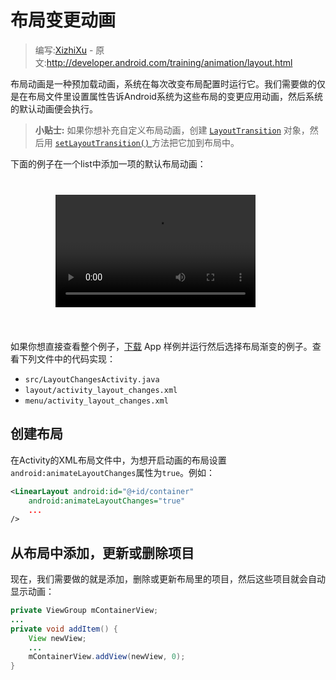 # 布局变更动画

> 编写:[XizhiXu](https://github.com/XizhiXu) - 原文:<http://developer.android.com/training/animation/layout.html>

布局动画是一种预加载动画，系统在每次改变布局配置时运行它。我们需要做的仅是在布局文件里设置属性告诉Android系统为这些布局的变更应用动画，然后系统的默认动画便会执行。

> **小贴士:** 如果你想补充自定义布局动画，创建 [`LayoutTransition`](http://developer.android.com/reference/android/animation/LayoutTransition.html) 对象，然后用 <a href="http://developer.android.com/reference/android/view/ViewGroup.html#setLayoutTransition(android.animation.LayoutTransition)"> `setLayoutTransition()` </a> 方法把它加到布局中。

下面的例子在一个list中添加一项的默认布局动画：

<div style="
  background: transparent url(device_galaxynexus_blank_land_span8.png) no-repeat
scroll top left; padding: 26px 68px 38px 72px; overflow: hidden;">

<video style="width: 320px; height: 180px;" controls="" autoplay="">
    <source src="anim_layout_changes.mp4" type="video/mp4">
    <source src="anim_layout_changes.mp4" type="video/mp4">
    <source src="anim_layout_changes.ogv" type="video/ogg">
</video>

</div>

如果你想直接查看整个例子，[下载](http://developer.android.com/shareables/training/Animations.zip) App 样例并运行然后选择布局渐变的例子。查看下列文件中的代码实现：

* `src/LayoutChangesActivity.java`
* `layout/activity_layout_changes.xml`
* `menu/activity_layout_changes.xml`

## 创建布局

在Activity的XML布局文件中，为想开启动画的布局设置`android:animateLayoutChanges`属性为`true`。例如：

```xml
<LinearLayout android:id="@+id/container"
    android:animateLayoutChanges="true"
    ...
/>
```

## 从布局中添加，更新或删除项目

现在，我们需要做的就是添加，删除或更新布局里的项目，然后这些项目就会自动显示动画：

```java
private ViewGroup mContainerView;
...
private void addItem() {
    View newView;
    ...
    mContainerView.addView(newView, 0);
}
```
